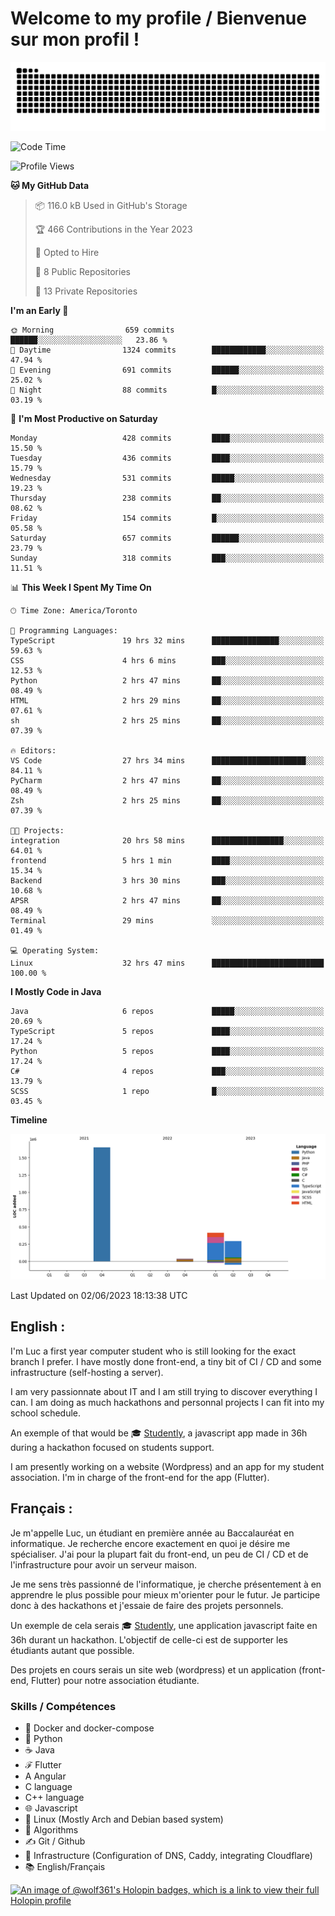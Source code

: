 # Welcome to my profile / Bienvenue sur mon profil !

![snake gif](https://github.com/wolf-361/wolf-361/blob/output/github-contribution-grid-snake.svg)

<!--START_SECTION:waka-->
![Code Time](http://img.shields.io/badge/Code%20Time-160%20hrs%201%20min-blue)

![Profile Views](http://img.shields.io/badge/Profile%20Views-0-blue)

**🐱 My GitHub Data** 

> 📦 116.0 kB Used in GitHub's Storage 
 > 
> 🏆 466 Contributions in the Year 2023
 > 
> 💼 Opted to Hire
 > 
> 📜 8 Public Repositories 
 > 
> 🔑 13 Private Repositories 
 > 
**I'm an Early 🐤** 

```text
🌞 Morning                659 commits         ██████░░░░░░░░░░░░░░░░░░░   23.86 % 
🌆 Daytime                1324 commits        ████████████░░░░░░░░░░░░░   47.94 % 
🌃 Evening                691 commits         ██████░░░░░░░░░░░░░░░░░░░   25.02 % 
🌙 Night                  88 commits          █░░░░░░░░░░░░░░░░░░░░░░░░   03.19 % 
```
📅 **I'm Most Productive on Saturday** 

```text
Monday                   428 commits         ████░░░░░░░░░░░░░░░░░░░░░   15.50 % 
Tuesday                  436 commits         ████░░░░░░░░░░░░░░░░░░░░░   15.79 % 
Wednesday                531 commits         █████░░░░░░░░░░░░░░░░░░░░   19.23 % 
Thursday                 238 commits         ██░░░░░░░░░░░░░░░░░░░░░░░   08.62 % 
Friday                   154 commits         █░░░░░░░░░░░░░░░░░░░░░░░░   05.58 % 
Saturday                 657 commits         ██████░░░░░░░░░░░░░░░░░░░   23.79 % 
Sunday                   318 commits         ███░░░░░░░░░░░░░░░░░░░░░░   11.51 % 
```


📊 **This Week I Spent My Time On** 

```text
🕑︎ Time Zone: America/Toronto

💬 Programming Languages: 
TypeScript               19 hrs 32 mins      ███████████████░░░░░░░░░░   59.63 % 
CSS                      4 hrs 6 mins        ███░░░░░░░░░░░░░░░░░░░░░░   12.53 % 
Python                   2 hrs 47 mins       ██░░░░░░░░░░░░░░░░░░░░░░░   08.49 % 
HTML                     2 hrs 29 mins       ██░░░░░░░░░░░░░░░░░░░░░░░   07.61 % 
sh                       2 hrs 25 mins       ██░░░░░░░░░░░░░░░░░░░░░░░   07.39 % 

🔥 Editors: 
VS Code                  27 hrs 34 mins      █████████████████████░░░░   84.11 % 
PyCharm                  2 hrs 47 mins       ██░░░░░░░░░░░░░░░░░░░░░░░   08.49 % 
Zsh                      2 hrs 25 mins       ██░░░░░░░░░░░░░░░░░░░░░░░   07.39 % 

🐱‍💻 Projects: 
integration              20 hrs 58 mins      ████████████████░░░░░░░░░   64.01 % 
frontend                 5 hrs 1 min         ████░░░░░░░░░░░░░░░░░░░░░   15.34 % 
Backend                  3 hrs 30 mins       ███░░░░░░░░░░░░░░░░░░░░░░   10.68 % 
APSR                     2 hrs 47 mins       ██░░░░░░░░░░░░░░░░░░░░░░░   08.49 % 
Terminal                 29 mins             ░░░░░░░░░░░░░░░░░░░░░░░░░   01.49 % 

💻 Operating System: 
Linux                    32 hrs 47 mins      █████████████████████████   100.00 % 
```

**I Mostly Code in Java** 

```text
Java                     6 repos             █████░░░░░░░░░░░░░░░░░░░░   20.69 % 
TypeScript               5 repos             ████░░░░░░░░░░░░░░░░░░░░░   17.24 % 
Python                   5 repos             ████░░░░░░░░░░░░░░░░░░░░░   17.24 % 
C#                       4 repos             ███░░░░░░░░░░░░░░░░░░░░░░   13.79 % 
SCSS                     1 repo              █░░░░░░░░░░░░░░░░░░░░░░░░   03.45 % 
```



**Timeline**

![Lines of Code chart](https://raw.githubusercontent.com/wolf-361/wolf-361/main/assets/bar_graph.png)


 Last Updated on 02/06/2023 18:13:38 UTC
<!--END_SECTION:waka-->

## English : 

I'm Luc a first year computer student who is still looking for the exact branch I prefer. I have mostly done front-end, a tiny bit of CI / CD and some infrastructure (self-hosting a server).

I am very passionnate about IT and I am still trying to discover everything I can. I am doing as much hackathons and personnal projects I can fit into my school schedule.

An exemple of that would be 🎓 [Studently](https://github.com/wolf-361/Studently-CodeJam12), a javascript app made in 36h during a hackathon focused on students support.

I am presently working on a website (Wordpress) and an app for my student association. I'm in charge of the front-end for the app (Flutter).

## Français :

Je m'appelle Luc, un étudiant en première année au Baccalauréat en informatique. Je recherche encore exactement en quoi je désire me spécialiser. J'ai pour la plupart fait du front-end, un peu de CI / CD et de l'infrastructure pour avoir un serveur maison.

Je me sens très passionné de l'informatique, je cherche présentement à en apprendre le plus possible pour mieux m'orienter pour le futur. Je participe donc à des hackathons et j'essaie de faire des projets personnels.

Un exemple de cela serais 🎓 [Studently](https://github.com/wolf-361/Studently-CodeJam12), une application javascript faite en 36h durant un hackathon. L'objectif de celle-ci est de supporter les étudiants autant que possible.

Des projets en cours serais un site web (wordpress) et un application (front-end, Flutter) pour notre association étudiante.

###  Skills / Compétences

* 🐋 Docker and docker-compose
* 🐍 Python
* ☕ Java
* ℱ Flutter
* A Angular
* C language
* C++ language
* 🌐 Javascript
* 🐧 Linux (Mostly Arch and Debian based system)
* 🧩 Algorithms
* ✍️ Git / Github
* 📜 Infrastructure (Configuration of DNS, Caddy, integrating Cloudflare)
* 📚 English/Français

[![An image of @wolf361's Holopin badges, which is a link to view their full Holopin profile](https://holopin.me/wolf361)](https://holopin.io/@wolf361)



